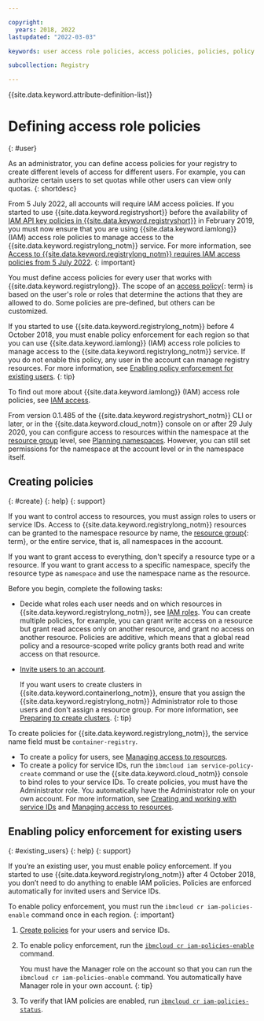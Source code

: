 ```yaml
---

copyright:
  years: 2018, 2022
lastupdated: "2022-03-03"

keywords: user access role policies, access policies, policies, policy enforcement, user access, role policies, roles, 

subcollection: Registry

---
```


{{site.data.keyword.attribute-definition-list}}

# Defining access role policies
{: #user}

As an administrator, you can define access policies for your registry to create different levels of access for different users. For example, you can authorize certain users to set quotas while other users can view only quotas.
{: shortdesc}

From 5 July 2022, all accounts will require IAM access policies. If you started to use {{site.data.keyword.registryshort}} before the availability of [IAM API key policies in {{site.data.keyword.registryshort}}](/docs/Registry?topic=Registry-registry_release_notes#registry-25feb2019) in February 2019, you must now ensure that you are using {{site.data.keyword.iamlong}} (IAM) access role policies to manage access to the {{site.data.keyword.registrylong_notm}} service. For more information, see [Access to {{site.data.keyword.registrylong_notm}} requires IAM access policies from 5 July 2022](/docs/Registry?topic=Registry-registry_notices_iam_policy).
{: important}

You must define access policies for every user that works with {{site.data.keyword.registrylong}}. The scope of an [access policy](x2853407){: term} is based on the user's role or roles that determine the actions that they are allowed to do. Some policies are pre-defined, but others can be customized.

If you started to use {{site.data.keyword.registrylong_notm}} before 4 October 2018, you must enable policy enforcement for each region so that you can use {{site.data.keyword.iamlong}} (IAM) access role policies to manage access to the {{site.data.keyword.registrylong_notm}} service. If you do not enable this policy, any user in the account can manage registry resources. For more information, see [Enabling policy enforcement for existing users](#existing_users).
{: tip}

To find out more about {{site.data.keyword.iamlong}} (IAM) access role policies, see [IAM access](/docs/account?topic=account-userroles).

From version 0.1.485 of the {{site.data.keyword.registryshort_notm}} CLI or later, or in the {{site.data.keyword.cloud_notm}} console on or after 29 July 2020, you can configure access to resources within the namespace at the [resource group](/docs/account?topic=account-rgs) level, see [Planning namespaces](/docs/Registry?topic=Registry-registry_setup_cli_namespace#registry_setup_cli_namespace_plan). However, you can still set permissions for the namespace at the account level or in the namespace itself.

## Creating policies
{: #create}
{: help}
{: support}

If you want to control access to resources, you must assign roles to users or service IDs. Access to {{site.data.keyword.registrylong_notm}} resources can be granted to the namespace resource by name, the [resource group](x2161955){: term}, or the entire service, that is, all namespaces in the account.

If you want to grant access to everything, don't specify a resource type or a resource. If you want to grant access to a specific namespace, specify the resource type as `namespace` and use the namespace name as the resource.

Before you begin, complete the following tasks:

- Decide what roles each user needs and on which resources in {{site.data.keyword.registrylong_notm}}, see [IAM roles](/docs/Registry?topic=Registry-iam#iam). You can create multiple policies, for example, you can grant write access on a resource but grant read access only on another resource, and grant no access on another resource. Policies are additive, which means that a global read policy and a resource-scoped write policy grants both read and write access on that resource.

- [Invite users to an account](/docs/account?topic=account-iamuserinv#iamuserinv).

    If you want users to create clusters in {{site.data.keyword.containerlong_notm}}, ensure that you assign the {{site.data.keyword.registrylong_notm}} Administrator role to those users and don't assign a resource group. For more information, see [Preparing to create clusters](/docs/containers?topic=containers-clusters#cluster_prepare).
    {: tip}

To create policies for {{site.data.keyword.registrylong_notm}}, the service name field must be `container-registry`.

- To create a policy for users, see [Managing access to resources](/docs/account?topic=account-assign-access-resources).
- To create a policy for service IDs, run the `ibmcloud iam service-policy-create` command or use the {{site.data.keyword.cloud_notm}} console to bind roles to your service IDs. To create policies, you must have the Administrator role. You automatically have the Administrator role on your own account. For more information, see [Creating and working with service IDs](/docs/account?topic=account-serviceids#serviceids) and [Managing access to resources](/docs/account?topic=account-assign-access-resources).

## Enabling policy enforcement for existing users
{: #existing_users}
{: help}
{: support}

If you’re an existing user, you must enable policy enforcement. If you started to use {{site.data.keyword.registrylong_notm}} after 4 October 2018, you don’t need to do anything to enable IAM policies. Policies are enforced automatically for invited users and Service IDs.

To enable policy enforcement, you must run the `ibmcloud cr iam-policies-enable` command once in each region.
{: important}

1. [Create policies](#create) for your users and service IDs.

2. To enable policy enforcement, run the [`ibmcloud cr iam-policies-enable`](/docs/Registry?topic=container-registry-cli-plugin-containerregcli#bx_cr_iam_policies_enable) command.

    You must have the Manager role on the account so that you can run the `ibmcloud cr iam-policies-enable` command. You automatically have Manager role in your own account.
    {: tip}

3. To verify that IAM policies are enabled, run [`ibmcloud cr iam-policies-status`](/docs/Registry?topic=container-registry-cli-plugin-containerregcli#bx_cr_iam_policies_status).


